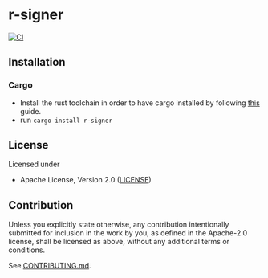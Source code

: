 # r-signer

[![CI](https://github.com/usmansnetwork/r-signer/workflows/CI/badge.svg)](https://github.com/usmansnetwork/r-signer/actions)

## Installation

### Cargo

* Install the rust toolchain in order to have cargo installed by following
  [this](https://www.rust-lang.org/tools/install) guide.
* run `cargo install r-signer`

## License

Licensed under

 * Apache License, Version 2.0 ([LICENSE](LICENSE))


## Contribution

Unless you explicitly state otherwise, any contribution intentionally submitted
for inclusion in the work by you, as defined in the Apache-2.0 license, shall be
licensed as above, without any additional terms or conditions.

See [CONTRIBUTING.md](CONTRIBUTING.md).
